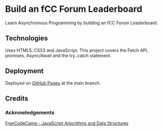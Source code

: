 # Build an fCC Forum Leaderboard

Learn Asynchronous Programming by building an fCC Forum Leaderboard.

## Technologies

Uses HTML5, CSS3 and JavaScript.  This project covers the Fetch API, promises, Async/Await and the try..catch statement.

## Deployment

Deployed on [GitHub Pages](https://derektypist.github.io/build-an-fcc-forum-leaderboard/) at the main branch.

## Credits

### Acknowledgements

[FreeCodeCamp - JavaScript Algorithms and Data Structures](https://www.freecodecamp.org/learn/javascript-algorithms-and-data-structures-v8/)
